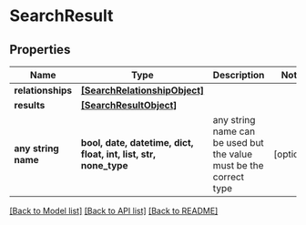 # SearchResult


## Properties
Name | Type | Description | Notes
------------ | ------------- | ------------- | -------------
**relationships** | [**[SearchRelationshipObject]**](SearchRelationshipObject.md) |  | 
**results** | [**[SearchResultObject]**](SearchResultObject.md) |  | 
**any string name** | **bool, date, datetime, dict, float, int, list, str, none_type** | any string name can be used but the value must be the correct type | [optional]

[[Back to Model list]](../README.md#documentation-for-models) [[Back to API list]](../README.md#documentation-for-api-endpoints) [[Back to README]](../README.md)


